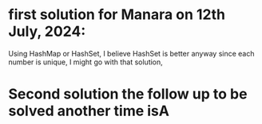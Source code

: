# first solution for Manara on 12th July, 2024:
Using HashMap or HashSet, I believe HashSet is better anyway since each number is unique, I might go with that solution,
​
# Second solution the follow up to be solved another time isA